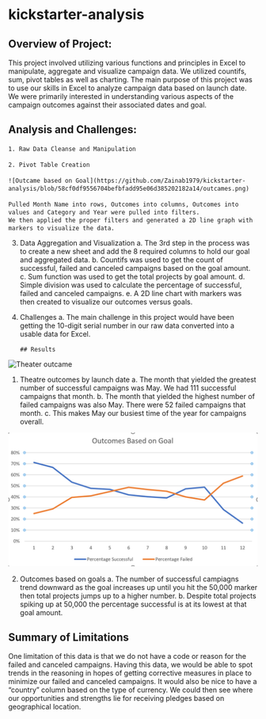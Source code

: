 # kickstarter-analysis
## Overview of Project:
This project involved utilizing various functions and principles in Excel to manipulate, aggregate and visualize campaign data. We utilized countifs, sum, pivot tables as well as charting. 
The main purpose of this project was to use our skills in Excel to analyze campaign data based on launch date. We were primarily interested in understanding various aspects of the campaign outcomes against their associated dates and goal. 

## Analysis and Challenges: 


	1. Raw Data Cleanse and Manipulation

	2. Pivot Table Creation

	![Outcame based on Goal](https://github.com/Zainab1979/kickstarter-analysis/blob/58cf0df9556704befbfadd95e06d385202182a14/outcames.png) 
	
	Pulled Month Name into rows, Outcomes into columns, Outcomes into values and Category and Year were pulled into filters.
	We then applied the proper filters and generated a 2D line graph with markers to visualize the data.
   
  
3.	Data Aggregation and Visualization
a.	The 3rd step in the process was to create a new sheet and add the 8 required columns to hold our goal and aggregated data.
b.	Countifs was used to get the count of successful, failed and canceled campaigns based on the goal amount. 
c.	Sum function was used to get the total projects by goal amount.
d.	Simple division was used to calculate the percentage of successful, failed and canceled campaigns. 
e.	A 2D line chart with markers was then created to visualize our outcomes versus goals.

4.	Challenges
a.	The main challenge in this project would have been getting the 10-digit serial number in our raw data converted into a usable data for Excel.

        ## Results
![Theater outcame]([https://github.com/Zainab1979/kickstarter-analysis/blob/58cf0df9556704befbfadd95e06d385202182a14/outcames.png)
1.	Theatre outcomes by launch date 
a.	The month that yielded the greatest number of successful campaigns was May. We had 111 successful campaigns that month. 
b.	The month that yielded the highest number of failed campaigns was also May. There were 52 failed campaigns that month. 
c.	This makes May our busiest time of the year for campaigns overall.
      
   ![Outcame based on Goal](https://github.com/Zainab1979/kickstarter-analysis/blob/336afde9d85ffbcce46b160555a1fbde57db806c/Outcomes%20Based%20on%20Goal.png) 

2.	Outcomes based on goals
a.	The number of successful campiagns trend downward as the goal increases up until you hit the 50,000 marker then total projects jumps up to a higher number. 
b.	Despite total projects spiking up at 50,000 the percentage successful is at its lowest at that goal amount. 


   ## Summary of Limitations
   One limitation of this data is that we do not have a code or reason for the failed and canceled campaigns. Having this data, we would be able to spot trends in        the reasoning in hopes of getting corrective measures in place to minimize our failed and canceled campaigns. 
   It would also be nice to have a “country” column based on the type of currency. We could then see where our opportunities and strengths lie for receiving            pledges based on geographical location.

